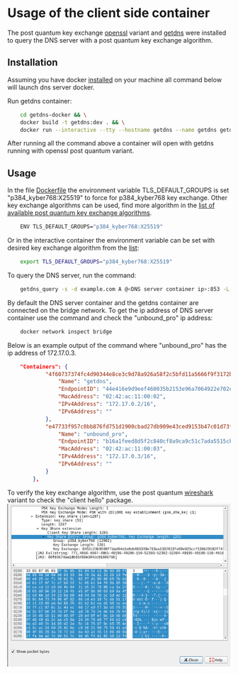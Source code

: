 
# Usage of the client side container

The post quantum key exchange [openssl](https://github.com/open-quantum-safe/openssl) variant and [getdns](https://getdnsapi.net/) were installed to query the DNS server with a post quantum key exchange algorithm.
## Installation
Assuming you have docker [installed](https://docs.docker.com/install) on your machine all command below will launch dns server docker.

Run getdns container:
```bash
    cd getdns-docker && \
    docker build -t getdns:dev . && \
    docker run --interactive --tty --hostname getdns --name getdns getdns:dev
```
After running all the command above a container will open with getdns running with openssl post quantum variant.

## Usage

In the file [Dockerfile](getdns-docker/Dockerfile#L45) the environment variable  TLS_DEFAULT_GROUPS is set "p384_kyber768:X25519" to force for p384_kyber768 key exchange. Other key exchange algorithms can be used, find more algorithm in the [list of available post quantum key exchange algorithms](https://github.com/open-quantum-safe/boringssl#key-exchange). 

```bash
    ENV TLS_DEFAULT_GROUPS="p384_kyber768:X25519"
```
Or in the interactive container the environment variable can be set with desired key exchange algorithm from the [list](https://github.com/open-quantum-safe/boringssl#key-exchange):
```bash
    export TLS_DEFAULT_GROUPS="p384_kyber768:X25519"
```

To query the DNS server, run the command:

```bash
    getdns_query -s -d example.com A @<DNS server container ip>:853 -L +return_call_reporting
```

By default the DNS server container and the getdns container are connected on the bridge network.
To get the ip address of DNS server container use the command and check the "unbound_pro" ip address:

```bash
    docker network inspect bridge
```
Below is an example output of the command where "unbound_pro" has the ip address of 172.17.0.3.
```json
    "Containers": {
            "4f60737374fc4d90344e8ce3c9d78a926a58f2c5bfd11a5666f9f3172bb258f6": {
                "Name": "getdns",
                "EndpointID": "44e416e9d9eef460035b2153e96a7064922e702e3d1741e681abc16bba2a4f3c",
                "MacAddress": "02:42:ac:11:00:02",
                "IPv4Address": "172.17.0.2/16",
                "IPv6Address": ""
            },
            "e47733f957c0bb876fd751d1900cbad27db909e43ced9153b47c01d73f3b09a8": {
                "Name": "unbound_pro",
                "EndpointID": "b16a1feed8d5f2c840cf8a9ca9c51c7ada5515cb5b99f5c2254bb8ef46c3710a",
                "MacAddress": "02:42:ac:11:00:03",
                "IPv4Address": "172.17.0.3/16",
                "IPv6Address": ""
            }
        },

```
To verify the key exchange algorithm, use the post quantum [wireshark](https://github.com/open-quantum-safe/oqs-demos/tree/main/wireshark) variant to check the "client hello" package.
![wireshark screenshot](wireshark_screenshot.png)
